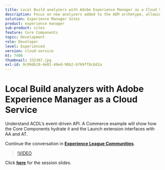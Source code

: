 ```yaml
---
title: Local Build analyzers with Adobe Experience Manager as a Cloud Service
description: Focus on new analyzers added to the AEM archetype, allowing to reproduce locally validations that will be done within the Cloud Manager deployment pipelines.
solution: Experience Manager Sites
product: experience manager
sub-product: sites
feature: Core Components
topic: Development
role: Developer
level: Experienced
version: cloud-service
kt: 7406
thumbnail: 332307.jpg
exl-id: 9c99db10-4e01-49ed-98b2-bf69ff8cb82a
---
```

# Local Build analyzers with Adobe Experience Manager as a Cloud Service 

Understand ACDL’s event-driven API. A Commerce example will show how the Core Components hydrate it and the Launch extension interfaces with AA and AT.

Continue the conversation in **[Experience League Communities](http://adobe.ly/36Yd3v6)**.

>[!VIDEO](https://video.tv.adobe.com/v/332307/?quality=12&learn=on&hidetitle=true)

Click **[here](/help/events/assets/local-build-analyzers-aemcs.pdf)** for the session slides.
